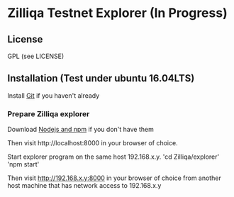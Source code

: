 # Zilliqa Testnet Explorer (In Progress)

## License

GPL (see LICENSE)

## Installation (Test under ubuntu 16.04LTS)
Install [Git](https://git-scm.com/book/en/v2/Getting-Started-Installing-Git "Git installation") if you haven't already

### Prepare Zilliqa explorer
Download [Nodejs and npm](https://docs.npmjs.com/getting-started/installing-node "Nodejs install") if you don't have them

Then visit http://localhost:8000 in your browser of choice.

Start explorer program on the same host 192.168.x.y.
'cd Zilliqa/explorer'
'npm start'

Then visit http://192.168.x.y:8000 in your browser of choice from another host machine that has network access to 192.168.x.y  
